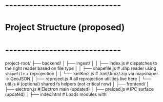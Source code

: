 # -----------------------------
# Project Structure (proposed)
# -----------------------------
project-root/
├── backend/
│   ├── ingest/
│   │   ├── index.js              # dispatches to the right reader based on file type
│   │   ├── shapefile.js          # .shp reader using `shapefile` + reprojection
│   │   └── kmlKmz.js             # .kml/.kmz/.zip via mapshaper -> GeoJSON
│   ├── reproject.js              # all reprojection utilities live here
│   └── util.js                   # (optional) shared fs helpers (not critical now)
│
├── frontend/
│   ├── electron.js               # Electron main (updated)
│   ├── preload.js                # IPC surface (updated)
│   ├── index.html                # Loads modules with <script type="module">
│   ├── style.css                 # Minor tweaks for controls
│   └── js/
│       ├── main.js               # App bootstrap (imports others)
│       ├── map.js                # Leaflet map + basemaps + controls
│       ├── store.js              # Central state for layers
│       ├── layers.js             # Add/remove/layer styling + z-order logic
│       └── ui.js                 # Panel UI (list, drag handle, opacity, zoom)
│
├── package.json                  # unchanged deps; just new IPC channel name
└── README.md